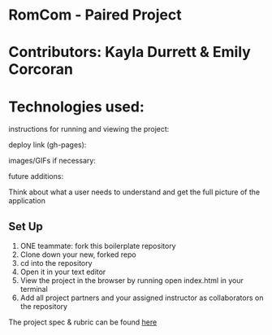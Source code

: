 # RomCom - Paired Project

# Contributors: Kayla Durrett & Emily Corcoran

# Technologies used:

instructions for running and viewing the project:

deploy link (gh-pages):

images/GIFs if necessary:

future additions:

Think about what a user needs to understand and get the full picture of the application



## Set Up
1. ONE teammate: fork this boilerplate repository 
2. Clone down your new, forked repo
3. cd into the repository
4. Open it in your text editor
5. View the project in the browser by running open index.html in your terminal
6. Add all project partners and your assigned instructor as collaborators on the repository

The project spec & rubric can be found [here](https://frontend.turing.io/projects/module-1/romcom-pair.html)
